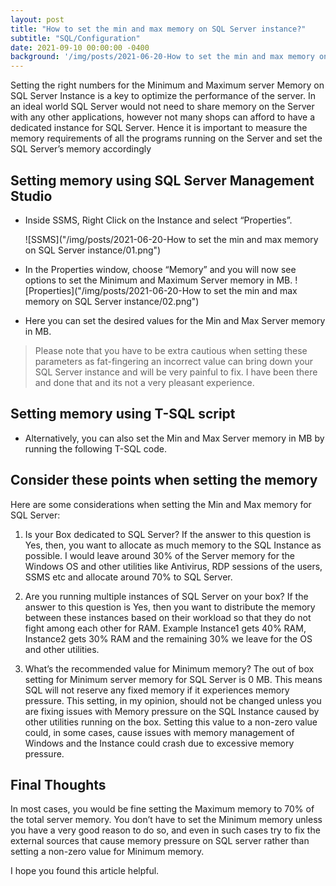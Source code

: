 ```yaml
---
layout: post
title: "How to set the min and max memory on SQL Server instance?"
subtitle: "SQL/Configuration"
date: 2021-09-10 00:00:00 -0400
background: '/img/posts/2021-06-20-How to set the min and max memory on SQL Server instance/bg-mssql.png'
---
```



Setting the right numbers for the Minimum and Maximum server Memory on SQL Server Instance is a key to optimize the performance of the server. In an ideal world SQL Server would not need to share memory on the Server with any other applications, however not many shops can afford to have a dedicated instance for SQL Server. Hence it is important to measure the memory requirements of all the programs running on the Server and set the SQL Server’s memory accordingly

## Setting memory using SQL Server Management Studio

* Inside SSMS, Right Click on the Instance and select “Properties”.
    
   ![SSMS]("/img/posts/2021-06-20-How to set the min and max memory on SQL Server instance/01.png")

* In the Properties window, choose “Memory” and you will now see options to set the Minimum and Maximum Server memory in MB.
    ![Properties]("/img/posts/2021-06-20-How to set the min and max memory on SQL Server instance/02.png")

* Here you can set the desired values for the Min and Max Server memory in MB. 

> Please note that you have to be extra cautious when setting these parameters as fat-fingering an incorrect value can bring down your SQL Server instance and will be very painful to fix. I have been there and done that and its not a very pleasant experience.



## Setting memory using T-SQL script

* Alternatively, you can also set the Min and Max Server memory in MB by running the following T-SQL code.

<script src="https://gist.github.com/relationaldba/398835984cd57e55a0ff31f98a149ac8.js"></script>



## Consider these points when setting the memory

Here are some considerations when setting the Min and Max memory for SQL Server:

1. Is your Box dedicated to SQL Server?
If the answer to this question is Yes, then, you want to allocate as much memory to the SQL Instance as possible. I would leave around 30% of the Server memory for the Windows OS and other utilities like Antivirus, RDP sessions of the users, SSMS etc and allocate around 70% to SQL Server.

2. Are you running multiple instances of SQL Server on your box?
If the answer to this question is Yes, then you want to distribute the memory between these instances based on their workload so that they do not fight among each other for RAM. Example Instance1 gets 40% RAM, Instance2 gets 30% RAM and the remaining 30% we leave for the OS and other utilities.

3. What’s the recommended value for Minimum memory?
The out of box setting for Minimum server memory for SQL Server is 0 MB. This means SQL will not reserve any fixed memory if it experiences memory pressure. This setting, in my opinion, should not be changed unless you are fixing issues with Memory pressure on the SQL Instance caused by other utilities running on the box. Setting this value to a non-zero value could, in some cases, cause issues with memory management of Windows and the Instance could crash due to excessive memory pressure.

## Final Thoughts

In most cases, you would be fine setting the Maximum memory to 70% of the total server memory. You don’t have to set the Minimum memory unless you have a very good reason to do so, and even in such cases try to fix the external sources that cause memory pressure on SQL server rather than setting a non-zero value for Minimum memory.

I hope you found this article helpful.
